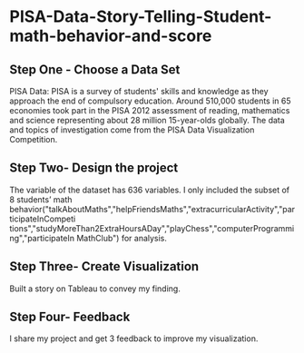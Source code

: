 # PISA-Data-Story-Telling-Student-math-behavior-and-score

## Step One - Choose a Data Set
PISA Data:
PISA is a survey of students' skills and knowledge as they approach the end of compulsory education.
Around 510,000 students in 65 economies took part in the PISA 2012 assessment of reading, mathematics and science representing about 28 million 15-year-olds globally. 
The data and topics of investigation come from the PISA Data Visualization Competition. 


## Step Two- Design the project
The variable of the dataset has 636 variables. I only included the subset of 8 students’ math behavior("talkAboutMaths","helpFriendsMaths","extracurricularActivity","participateInCompeti
tions","studyMoreThan2ExtraHoursADay","playChess","computerProgramming","participateIn MathClub") for analysis.

## Step Three- Create Visualization
Built a story on Tableau to convey my finding.

## Step Four- Feedback
I share my project and get 3 feedback to improve my visualization.


